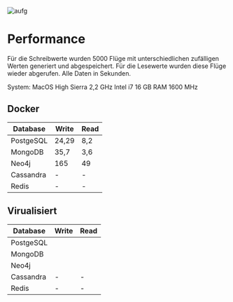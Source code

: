 ![aufg](aufg6.JPG)

# Performance

Für die Schreibwerte wurden 5000 Flüge mit unterschiedlichen zufälligen Werten generiert und abgespeichert. 
Für die Lesewerte wurden diese Flüge wieder abgerufen. 
Alle Daten in Sekunden.

System:
MacOS High Sierra
2,2 GHz Intel i7
16 GB RAM 1600 MHz
 
## Docker

| Database 	| Write         | Read         |
|----------	|-------------- |------------  |
| PostgeSQL	| 24,29        	| 8,2          |
| MongoDB  	| 35,7         	| 3,6          |
| Neo4j  	| 165           | 49           |
| Cassandra | -          	| -            |
| Redis    	| -          	| -            |


## Virualisiert

| Database 	| Write         | Read         |
|----------	|-------------- |------------  |
| PostgeSQL	|           	|              |
| MongoDB  	|           	|              |
| Neo4j  	|               |              |
| Cassandra | -          	| -            |
| Redis    	| -          	| -            |

